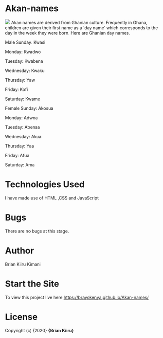 # Akan-names
<a href="https://codeclimate.com/github/brayokenya/Akan-names/maintainability"><img src="https://api.codeclimate.com/v1/badges/2dd952493be19086691a/maintainability" /></a>
Akan names are derived from Ghanian culture. Frequently in Ghana, children are given their first name as a 'day name' which corresponds to the day in the week they were born. Here are Ghanian day names.

Male
Sunday: Kwasi

Monday: Kwadwo

Tuesday: Kwabena

Wednesday: Kwaku

Thursday: Yaw

Friday: Kofi

Saturday: Kwame

Female
Sunday: Akosua

Monday: Adwoa

Tuesday: Abenaa

Wednesday: Akua

Thursday: Yaa

Friday: Afua

Saturday: Ama

# Technologies Used

I have made use of HTML ,CSS and JavaScript

# Bugs

There are no bugs at this stage.

# Author

Brian Kiiru Kimani

# Start the Site

To view this project live here https://brayokenya.github.io/Akan-names/

# License

Copyright (c) {2020} **{Brian Kiiru}**
